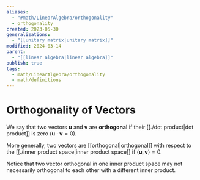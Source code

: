 ```yaml
---
aliases:
  - "#math/LinearAlgebra/orthogonality"
  - orthogonality
created: 2023-05-30
generalizations:
  - "[[unitary matrix|unitary matrix]]"
modified: 2024-03-14
parent:
  - "[[linear algebra|linear algebra]]"
publish: true
tags:
  - math/LinearAlgebra/orthogonality
  - math/definitions
---
```

# Orthogonality of Vectors

We say that two vectors $\mathbf{u}$ and $\mathbf{v}$ are **orthogonal** if their [[./dot product|dot product]] is zero ($\mathbf{u} \cdot \mathbf{v} = 0$).

More generally, two vectors are [[orthogonal|orthogonal]] with respect to the [[./inner product space|inner product space]] if $\langle \mathbf{u},\, \mathbf{v} \rangle = 0$.

Notice that two vector orthogonal in one inner product space may not necessarily orthogonal to each other with a different inner product.